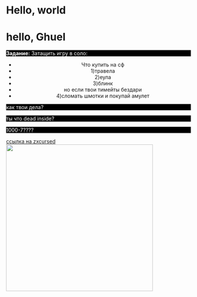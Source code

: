 # Hello, world
<!DOCTYPE html>
<html>
<head> 
<meta charset="UTF-8">
<title> Дехканов Ленар Улмасбаевич - ZXC</title>
<link href="https://cdn.jsdelivr.net/npm/bootstrap@5.1.3/dist/css/bootstrap.min.css" rel="stylesheet"
integrity="sha384-1BmE4kWBq78iYhFldvKuhfTAU6auU8tT94WrHftjDbrCEXSU1oBoqyl2QvZ6jIW3" crossorigin="anonymous">
<style>
P {
background: black;
color: white; 
}
 .center-text {
   text-align: center;
} 
</style>
</head>

<body>
 <h1> hello, Ghuel</h1> 
<p><b>Задание:</b> Затащить игру в соло:</p>
<ul class="center-text">
<li>Что купить на сф</li>
<li>1)травела</li>
<li>2)еула</li>
<li>3)блинк</li>
<li>но если твои тимейты бездари</li>
<li>4)сломать шмотки и покупай амулет</li>
</ul>
<P>как твои дела?</p>
<p>ты что dead inside?</p>
   <P>1000-7????</p>
   <a href="https://www.twitch.tv/zxcursed">ссылка на zxcursed</a><br>
<img width="400" src=>

